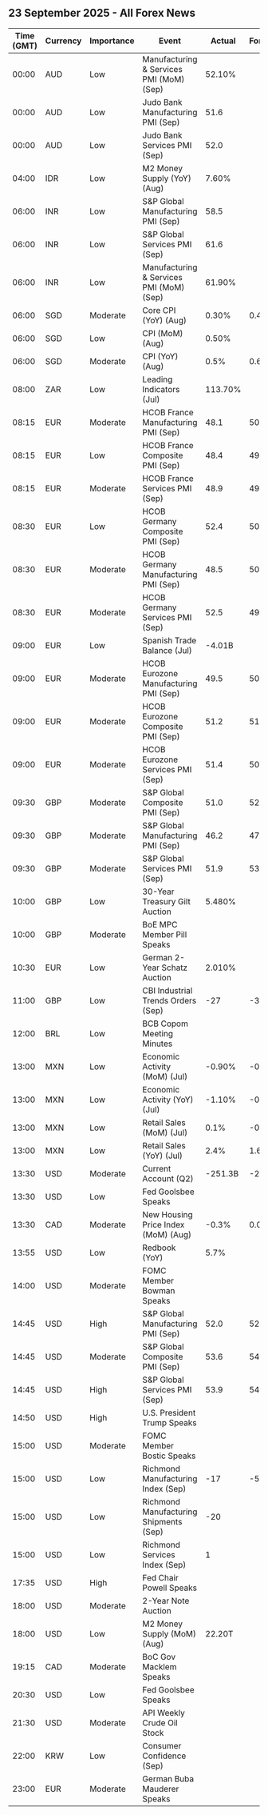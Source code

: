 ## 23 September 2025 - All Forex News

| Time (GMT) | Currency | Importance | Event | Actual | Forecast | Previous |
|------|----------|------------|-------|--------|----------|----------|
| 00:00 | AUD | Low | Manufacturing & Services PMI (MoM) (Sep) | 52.10% |  | 55.50% |
| 00:00 | AUD | Low | Judo Bank Manufacturing PMI (Sep) | 51.6 |  | 53.0 |
| 00:00 | AUD | Low | Judo Bank Services PMI (Sep) | 52.0 |  | 55.8 |
| 04:00 | IDR | Low | M2 Money Supply (YoY) (Aug) | 7.60% |  | 6.60% |
| 06:00 | INR | Low | S&P Global Manufacturing PMI (Sep) | 58.5 |  | 59.3 |
| 06:00 | INR | Low | S&P Global Services PMI (Sep) | 61.6 |  | 62.9 |
| 06:00 | INR | Low | Manufacturing & Services PMI (MoM) (Sep) | 61.90% |  | 63.20% |
| 06:00 | SGD | Moderate | Core CPI (YoY) (Aug) | 0.30% | 0.40% | 0.50% |
| 06:00 | SGD | Low | CPI (MoM) (Aug) | 0.50% |  | -0.40% |
| 06:00 | SGD | Moderate | CPI (YoY) (Aug) | 0.5% | 0.6% | 0.6% |
| 08:00 | ZAR | Low | Leading Indicators (Jul) | 113.70% |  | 112.68% |
| 08:15 | EUR | Moderate | HCOB France Manufacturing PMI (Sep) | 48.1 | 50.2 | 50.4 |
| 08:15 | EUR | Low | HCOB France Composite PMI (Sep) | 48.4 | 49.9 | 49.8 |
| 08:15 | EUR | Moderate | HCOB France Services PMI (Sep) | 48.9 | 49.7 | 49.8 |
| 08:30 | EUR | Low | HCOB Germany Composite PMI (Sep) | 52.4 | 50.5 | 50.5 |
| 08:30 | EUR | Moderate | HCOB Germany Manufacturing PMI (Sep) | 48.5 | 50.0 | 49.8 |
| 08:30 | EUR | Moderate | HCOB Germany Services PMI (Sep) | 52.5 | 49.5 | 49.3 |
| 09:00 | EUR | Low | Spanish Trade Balance (Jul) | -4.01B |  | -3.59B |
| 09:00 | EUR | Moderate | HCOB Eurozone Manufacturing PMI (Sep) | 49.5 | 50.7 | 50.7 |
| 09:00 | EUR | Moderate | HCOB Eurozone Composite PMI (Sep) | 51.2 | 51.1 | 51.0 |
| 09:00 | EUR | Moderate | HCOB Eurozone Services PMI (Sep) | 51.4 | 50.6 | 50.5 |
| 09:30 | GBP | Moderate | S&P Global Composite PMI (Sep) | 51.0 | 52.7 | 53.5 |
| 09:30 | GBP | Moderate | S&P Global Manufacturing PMI (Sep) | 46.2 | 47.1 | 47.0 |
| 09:30 | GBP | Moderate | S&P Global Services PMI (Sep) | 51.9 | 53.4 | 54.2 |
| 10:00 | GBP | Low | 30-Year Treasury Gilt Auction | 5.480% |  | 5.170% |
| 10:00 | GBP | Moderate | BoE MPC Member Pill Speaks |  |  |  |
| 10:30 | EUR | Low | German 2-Year Schatz Auction | 2.010% |  | 1.960% |
| 11:00 | GBP | Low | CBI Industrial Trends Orders (Sep) | -27 | -30 | -33 |
| 12:00 | BRL | Low | BCB Copom Meeting Minutes |  |  |  |
| 13:00 | MXN | Low | Economic Activity (MoM) (Jul) | -0.90% | -0.70% | 0.10% |
| 13:00 | MXN | Low | Economic Activity (YoY) (Jul) | -1.10% | -0.70% | 1.30% |
| 13:00 | MXN | Low | Retail Sales (MoM) (Jul) | 0.1% | -0.1% | -0.4% |
| 13:00 | MXN | Low | Retail Sales (YoY) (Jul) | 2.4% | 1.6% | 3.2% |
| 13:30 | USD | Moderate | Current Account (Q2) | -251.3B | -259.0B | -439.8B |
| 13:30 | USD | Low | Fed Goolsbee Speaks |  |  |  |
| 13:30 | CAD | Moderate | New Housing Price Index (MoM) (Aug) | -0.3% | 0.0% | -0.1% |
| 13:55 | USD | Low | Redbook (YoY) | 5.7% |  | 6.3% |
| 14:00 | USD | Moderate | FOMC Member Bowman Speaks |  |  |  |
| 14:45 | USD | High | S&P Global Manufacturing PMI (Sep) | 52.0 | 52.2 | 53.0 |
| 14:45 | USD | Moderate | S&P Global Composite PMI (Sep) | 53.6 | 54.6 | 54.6 |
| 14:45 | USD | High | S&P Global Services PMI (Sep) | 53.9 | 54.0 | 54.5 |
| 14:50 | USD | High | U.S. President Trump Speaks |  |  |  |
| 15:00 | USD | Moderate | FOMC Member Bostic Speaks |  |  |  |
| 15:00 | USD | Low | Richmond Manufacturing Index (Sep) | -17 | -5 | -7 |
| 15:00 | USD | Low | Richmond Manufacturing Shipments (Sep) | -20 |  | -5 |
| 15:00 | USD | Low | Richmond Services Index (Sep) | 1 |  | 4 |
| 17:35 | USD | High | Fed Chair Powell Speaks |  |  |  |
| 18:00 | USD | Moderate | 2-Year Note Auction |  |  | 3.641% |
| 18:00 | USD | Low | M2 Money Supply (MoM) (Aug) | 22.20T |  | 22.12T |
| 19:15 | CAD | Moderate | BoC Gov Macklem Speaks |  |  |  |
| 20:30 | USD | Low | Fed Goolsbee Speaks |  |  |  |
| 21:30 | USD | Moderate | API Weekly Crude Oil Stock |  |  | -3.420M |
| 22:00 | KRW | Low | Consumer Confidence (Sep) |  |  | 111.4 |
| 23:00 | EUR | Moderate | German Buba Mauderer Speaks |  |  |  |
